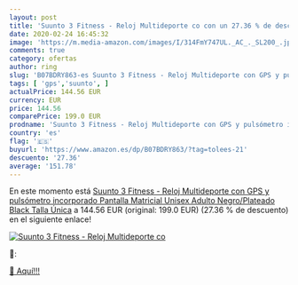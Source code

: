 ```yaml
---
layout: post
title: 'Suunto 3 Fitness - Reloj Multideporte co con un 27.36 % de descuento'
date: 2020-02-24 16:45:32
image: 'https://m.media-amazon.com/images/I/314FmY747UL._AC_._SL200_.jpg'
comments: true
category: ofertas
author: ring
slug: 'B07BDRY863-es Suunto 3 Fitness - Reloj Multideporte con GPS y pulsómetro...'
tags: [ 'gps','suunto', ]
actualPrice: 144.56 EUR
currency: EUR
price: 144.56
comparePrice: 199.0 EUR
prodname: 'Suunto 3 Fitness - Reloj Multideporte con GPS y pulsómetro incorporado  Pantalla Matricial  Unisex Adulto  Negro/Plateado  Black   Talla Única'
country: 'es'
flag: '🇪🇸'
buyurl: 'https://www.amazon.es/dp/B07BDRY863/?tag=tolees-21'
descuento: '27.36'
average: '151.78'
---
```


En este momento está [Suunto 3 Fitness - Reloj Multideporte con GPS y pulsómetro incorporado  Pantalla Matricial  Unisex Adulto  Negro/Plateado  Black   Talla Única](https://www.amazon.es/dp/B07BDRY863/?tag=tolees-21) a 144.56 EUR (original: 199.0 EUR) (27.36 %  de descuento) en el siguiente enlace!

[![Suunto 3 Fitness - Reloj Multideporte co](https://m.media-amazon.com/images/I/314FmY747UL._AC_._SL200_.jpg)](https://www.amazon.es/dp/B07BDRY863/?tag=tolees-21)

🔎:


[🛒 Aquí!!!](https://www.amazon.es/dp/B07BDRY863/?tag=tolees-21)
